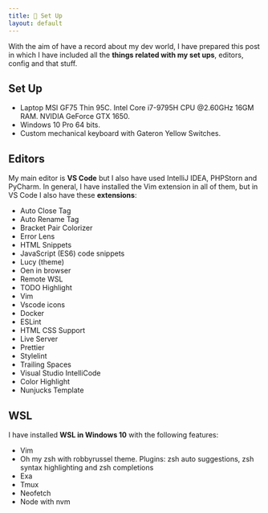 ```yaml
---
title: 🎨 Set Up
layout: default
---
```


With the aim of have a record about my dev world, I have prepared this post in which I have included all the **things related with my set ups**, editors, config and that stuff.

## Set Up

-   Laptop MSI GF75 Thin 95C. Intel Core i7-9795H CPU @2.60GHz 16GM RAM. NVIDIA GeForce GTX 1650.
-   Windows 10 Pro 64 bits.
-   Custom mechanical keyboard with Gateron Yellow Switches.

## Editors

My main editor is **VS Code** but I also have used IntelliJ IDEA, PHPStorn and PyCharm. In general, I have installed the Vim extension in all of them, but in VS Code I also have these **extensions**:

-   Auto Close Tag
-   Auto Rename Tag
-   Bracket Pair Colorizer
-   Error Lens
-   HTML Snippets
-   JavaScript (ES6) code snippets
-   Lucy (theme)
-   Oen in browser
-   Remote WSL
-   TODO Highlight
-   Vim
-   Vscode icons
-   Docker
-   ESLint
-   HTML CSS Support
-   Live Server
-   Prettier
-   Stylelint
-   Trailing Spaces
-   Visual Studio IntelliCode
-   Color Highlight
-   Nunjucks Template

## WSL

I have installed **WSL in Windows 10** with the following features:

-   Vim
-   Oh my zsh with robbyrussel theme. Plugins: zsh auto suggestions, zsh syntax highlighting and zsh completions
-   Exa
-   Tmux
-   Neofetch
-   Node with nvm
